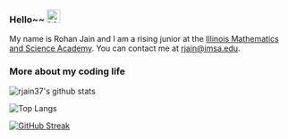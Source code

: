 
### Hello~~ <img src="https://user-images.githubusercontent.com/1303154/88677602-1635ba80-d120-11ea-84d8-d263ba5fc3c0.gif" width="24px" alt="hi">

My name is Rohan Jain and I am a rising junior at the [Illinois Mathematics and Science Academy](https://imsa.edu). You can contact me at rjain@imsa.edu.



### More about my coding life

![rjain37's github stats](https://github-readme-stats.vercel.app/api?username=rjain37&count_private=true&show_icons=true&theme=dark)

![Top Langs](https://github-readme-stats.vercel.app/api/top-langs/?username=rjain37&layout=compact&hide=css,html&theme=dark)

[![GitHub Streak](https://github-readme-streak-stats.herokuapp.com?user=rjain37&theme=dark)](https://git.io/streak-stats)

